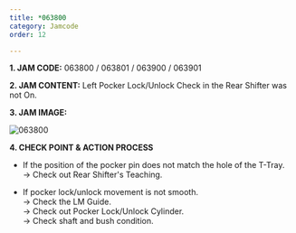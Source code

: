 ```yaml
---
title: *063800
category: Jamcode
order: 12

--- 
```

**1. JAM CODE:** 063800 / 063801 / 063900 / 063901

**2. JAM CONTENT:** Left Pocker Lock/Unlock Check in the Rear Shifter was not On.

**3. JAM IMAGE:**

![063800](https://user-images.githubusercontent.com/85915538/125031518-5c7cf300-e0bf-11eb-8a9e-b195b8729de7.png)

**4. CHECK POINT & ACTION PROCESS**  

<!---
* T-Tray의 Hole과 Pocker Pin의 위치가 맞지 않다.  
  → Rear Shifter의 Teaching을 확인하세요.

* Pocker의 동작상태가 원활하지 않다.  
  → LM Guide 상태를 확인하세요.  
  → Cylinder 상태를 확인하세요.  
  → Shaft 및 Bush 상태를 확인하세요.
--->

* If the position of the pocker pin does not match the hole of the T-Tray.  
  → Check out Rear Shifter's Teaching.

* If pocker lock/unlock movement is not smooth.  
  → Check the LM Guide.  
  → Check out Pocker Lock/Unlock Cylinder.  
  → Check shaft and bush condition.
